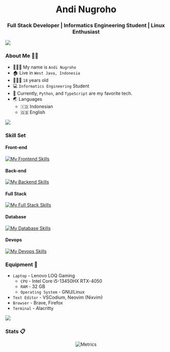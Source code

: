 <h1 align='center'>
  Andi Nugroho
</h1>

<!-- <a href='https://tfkhdyt.my.id'>
  <img src='./images/readmebox_tfkhdyt.svg' alt='tfkhdyt header' width='100%' />
</a> -->

<h3 align=center>Full Stack Developer | Informatics Engineering Student | Linux Enthusiast</h3>

<img src="https://user-images.githubusercontent.com/73097560/115834477-dbab4500-a447-11eb-908a-139a6edaec5c.gif">

### About Me 👨🏻

- 👨🏻‍💼 My name is `Andi Nugroho`
- 🏠 Live in `West Java, Indonesia`
- 🧍🏻‍♂️ `18` years old
- 💻 `Informatics Engineering` Student 
- 🌟 Currently, `Python`, and `TypeScript` are my favorite tech.
- 🌏 Languages
  - 🇮🇩 Indonesian
  - 🇬🇧 English
<!-- - ~~👨🏻‍💻 MN3 Stack Developer (`MongoDB`, `Nest.js`, `Next.js`, `Node.js`)~~
- 👨🏻‍💻 PNG Stack Developer (`PostgreSQL`, `Next.js`, `Gin`) -->

<img src="https://user-images.githubusercontent.com/73097560/115834477-dbab4500-a447-11eb-908a-139a6edaec5c.gif">

### Skill Set

#### Front-end

[![My Frontend Skills](https://skillicons.dev/icons?i=html,css,react,svelte,tailwind)](https://skillicons.dev)

#### Back-end

[![My Backend Skills](https://skillicons.dev/icons?i=nodejs,bun,go,rust,express,nestjs,adonis)](https://skillicons.dev)

#### Full Stack

[![My Full Stack Skills](https://skillicons.dev/icons?i=js,ts,nextjs,remix,astro)](https://skillicons.dev)

#### Database

[![My Database Skills](https://skillicons.dev/icons?i=postgres,mysql,sqlite,mongodb,redis)](https://skillicons.dev)

#### Devops

[![My Devops Skills](https://skillicons.dev/icons?i=docker,githubactions,nginx,linux)](https://skillicons.dev)

### Equipment 🧰

- `Laptop` - Lenovo LOQ Gaming 
  - `CPU` - Intel Core i5-13450HX RTX-4050
  - `RAM` - 32 GB
  - `Operating System` - GNU/Linux
- `Text Editor` - VSCodium, Neovim (Nixvim)
- `Browser` - Brave, Firefox
- `Terminal` - Alacritty

<img src="https://user-images.githubusercontent.com/73097560/115834477-dbab4500-a447-11eb-908a-139a6edaec5c.gif">

### Stats 📋

<p align="center"><img src="./github-metrics.svg" alt="Metrics"></p>
